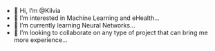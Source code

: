- 👋 Hi, I’m @Kilvia
- 👀 I’m interested in Machine Learning and eHealth...
- 🌱 I’m currently learning Neural Networks...
- 💞️ I’m looking to collaborate on any type of project that can bring me more experience...
